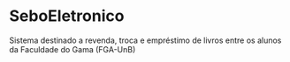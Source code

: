 ﻿SeboEletronico
==============

Sistema destinado a revenda, troca e empréstimo de livros entre os alunos da Faculdade do Gama (FGA-UnB)
